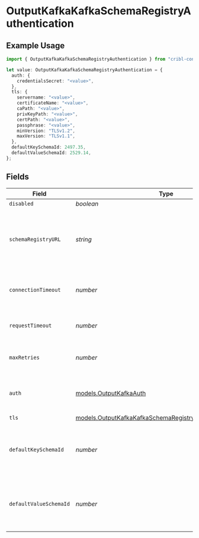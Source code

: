 # OutputKafkaKafkaSchemaRegistryAuthentication

## Example Usage

```typescript
import { OutputKafkaKafkaSchemaRegistryAuthentication } from "cribl-control-plane/models";

let value: OutputKafkaKafkaSchemaRegistryAuthentication = {
  auth: {
    credentialsSecret: "<value>",
  },
  tls: {
    servername: "<value>",
    certificateName: "<value>",
    caPath: "<value>",
    privKeyPath: "<value>",
    certPath: "<value>",
    passphrase: "<value>",
    minVersion: "TLSv1.2",
    maxVersion: "TLSv1.1",
  },
  defaultKeySchemaId: 2497.35,
  defaultValueSchemaId: 2529.14,
};
```

## Fields

| Field                                                                                                                             | Type                                                                                                                              | Required                                                                                                                          | Description                                                                                                                       |
| --------------------------------------------------------------------------------------------------------------------------------- | --------------------------------------------------------------------------------------------------------------------------------- | --------------------------------------------------------------------------------------------------------------------------------- | --------------------------------------------------------------------------------------------------------------------------------- |
| `disabled`                                                                                                                        | *boolean*                                                                                                                         | :heavy_minus_sign:                                                                                                                | N/A                                                                                                                               |
| `schemaRegistryURL`                                                                                                               | *string*                                                                                                                          | :heavy_minus_sign:                                                                                                                | URL for accessing the Confluent Schema Registry. Example: http://localhost:8081. To connect over TLS, use https instead of http.  |
| `connectionTimeout`                                                                                                               | *number*                                                                                                                          | :heavy_minus_sign:                                                                                                                | Maximum time to wait for a Schema Registry connection to complete successfully                                                    |
| `requestTimeout`                                                                                                                  | *number*                                                                                                                          | :heavy_minus_sign:                                                                                                                | Maximum time to wait for the Schema Registry to respond to a request                                                              |
| `maxRetries`                                                                                                                      | *number*                                                                                                                          | :heavy_minus_sign:                                                                                                                | Maximum number of times to try fetching schemas from the Schema Registry                                                          |
| `auth`                                                                                                                            | [models.OutputKafkaAuth](../models/outputkafkaauth.md)                                                                            | :heavy_minus_sign:                                                                                                                | Credentials to use when authenticating with the schema registry using basic HTTP authentication                                   |
| `tls`                                                                                                                             | [models.OutputKafkaKafkaSchemaRegistryTLSSettingsClientSide](../models/outputkafkakafkaschemaregistrytlssettingsclientside.md)    | :heavy_minus_sign:                                                                                                                | N/A                                                                                                                               |
| `defaultKeySchemaId`                                                                                                              | *number*                                                                                                                          | :heavy_minus_sign:                                                                                                                | Used when __keySchemaIdOut is not present, to transform key values, leave blank if key transformation is not required by default. |
| `defaultValueSchemaId`                                                                                                            | *number*                                                                                                                          | :heavy_minus_sign:                                                                                                                | Used when __valueSchemaIdOut is not present, to transform _raw, leave blank if value transformation is not required by default.   |